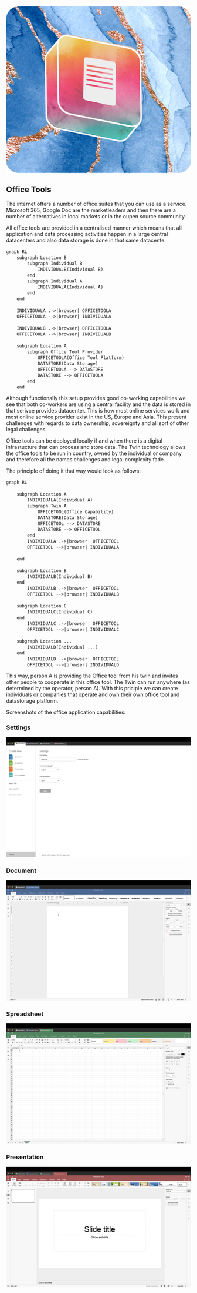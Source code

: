 <div style="text-align: center;">

![office tool](./../img/file.png)

</div>

## Office Tools

The internet offers a number of office suites that you can use as a service.  Microsoft 365, Google Doc are the marketleaders and then there are a number of alternatives in local markets or in the oupen source community.

All office tools are provided in a centralised manner which means that all application and data processing activities happen in a large central datacenters and also data storage is done in that same datacente.

```mermaid
graph RL
    subgraph Location B
        subgraph Individual B
            INDIVIDUALB(Individual B)
        end
        subgraph Individual A
            INDIVIDUALA(Individual A)
        end 
    end

    INDIVIDUALA .->|browser| OFFICETOOLA
    OFFICETOOLA -->|browser| INDIVIDUALA

    INDIVIDUALB .->|browser| OFFICETOOLA
    OFFICETOOLA -->|browser| INDIVIDUALB

    subgraph Location A
        subgraph Office Tool Provider
            OFFICETOOLA(Office Tool Platform)
            DATASTORE(Data Storage)
            OFFICETOOLA --> DATASTORE
            DATASTORE --> OFFICETOOLA
        end
    end
```

Although functionally this setup provides good co-working capabilities we see that both co-workers are using a central facility and the data is stored in that serivce provides datacenter.  This is how most online services work and most online service provider exist in the US, Europe and Asia.  This present challenges with regards to data ownership, sovereignty and all sort of other legal challenges.

Office tools can be deployed locally if and when there is a digital infrastucture that can process and store data.  The Twin technology allows the office tools to be run in country, owned by the individual or company and therefore all the names challenges and legal complexity fade.

The principle of doing it that way would look as follows:

```mermaid
graph RL

    subgraph Location A
        INDIVIDUALA(Individual A)
        subgraph Twin A
            OFFICETOOL(Office Capability)
            DATASTORE(Data Storage)
            OFFICETOOL --> DATASTORE
            DATASTORE --> OFFICETOOL 
        end
        INDIVIDUALA .->|browser| OFFICETOOL
        OFFICETOOL -->|browser| INDIVIDUALA

    end

    subgraph Location B
        INDIVIDUALB(Individual B)
    end 
        INDIVIDUALB .->|browser| OFFICETOOL
        OFFICETOOL -->|browser| INDIVIDUALB
   
    subgraph Location C
        INDIVIDUALC(Individual C)
    end 
        INDIVIDUALC .->|browser| OFFICETOOL
        OFFICETOOL -->|browser| INDIVIDUALC

    subgraph Location ...
        INDIVIDUALD(Individual ...)
    end 
        INDIVIDUALD .->|browser| OFFICETOOL
        OFFICETOOL -->|browser| INDIVIDUALD
```

This way, person A is providing the Office tool from his twin and invites other people to cooperate in this office tool. The Twin can run anywhere (as determined by the operator, person A).  With this priciple we can create individuals or companies that operate and own their own office tool and datastorage platform.

Screenshots of the office application capabilities:

### Settings
![onlyoffice_settings](img/onlyoffice_settings.png)
### Document
![onlyoffice_doc](img/onlyoffice_doc.png)
### Spreadsheet
![onlyoffice_calc](img/onlyoffice_calc.png)
### Presentation
![onlyoffice_present](img/onlyoffice_present.png)

